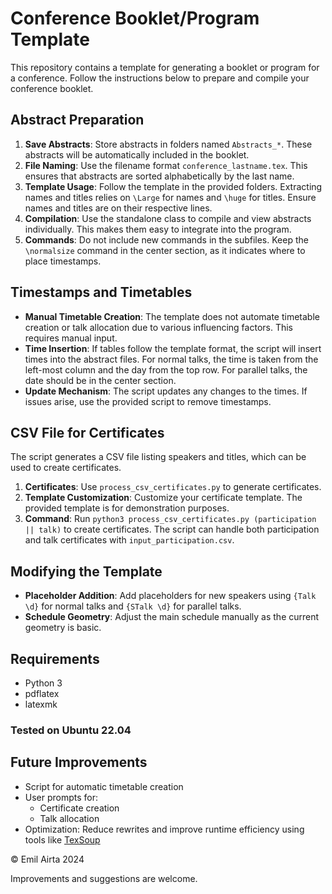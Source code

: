 # Conference Booklet/Program Template

This repository contains a template for generating a booklet or program for a conference. Follow the instructions below to prepare and compile your conference booklet.

## Abstract Preparation

1. **Save Abstracts**: Store abstracts in folders named `Abstracts_*`. These abstracts will be automatically included in the booklet.
2. **File Naming**: Use the filename format `conference_lastname.tex`. This ensures that abstracts are sorted alphabetically by the last name.
3. **Template Usage**: Follow the template in the provided folders. Extracting names and titles relies on `\Large` for names and `\huge` for titles. Ensure names and titles are on their respective lines.
4. **Compilation**: Use the standalone class to compile and view abstracts individually. This makes them easy to integrate into the program.
5. **Commands**: Do not include new commands in the subfiles. Keep the `\normalsize` command in the center section, as it indicates where to place timestamps.

## Timestamps and Timetables

- **Manual Timetable Creation**: The template does not automate timetable creation or talk allocation due to various influencing factors. This requires manual input.
- **Time Insertion**: If tables follow the template format, the script will insert times into the abstract files. For normal talks, the time is taken from the left-most column and the day from the top row. For parallel talks, the date should be in the center section.
- **Update Mechanism**: The script updates any changes to the times. If issues arise, use the provided script to remove timestamps.

## CSV File for Certificates

The script generates a CSV file listing speakers and titles, which can be used to create certificates.

1. **Certificates**: Use `process_csv_certificates.py` to generate certificates.
2. **Template Customization**: Customize your certificate template. The provided template is for demonstration purposes.
3. **Command**: Run `python3 process_csv_certificates.py (participation || talk)` to create certificates. The script can handle both participation and talk certificates with `input_participation.csv`.

## Modifying the Template

- **Placeholder Addition**: Add placeholders for new speakers using `{Talk \d}` for normal talks and `{STalk \d}` for parallel talks.
- **Schedule Geometry**: Adjust the main schedule manually as the current geometry is basic.

## Requirements

- Python 3
- pdflatex
- latexmk

### Tested on Ubuntu 22.04

## Future Improvements

- Script for automatic timetable creation
- User prompts for:
  - Certificate creation
  - Talk allocation
- Optimization: Reduce rewrites and improve runtime efficiency using tools like [TexSoup](https://github.com/alvinwan/TexSoup)

&copy; Emil Airta 2024

Improvements and suggestions are welcome.
